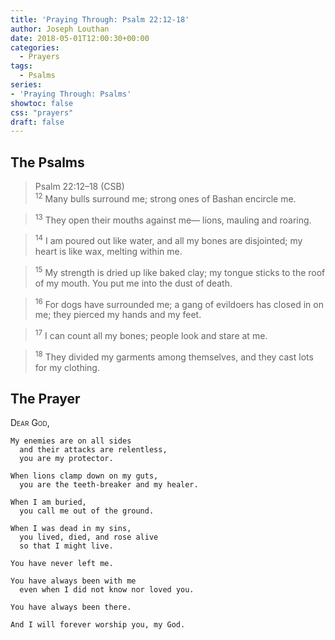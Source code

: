 ```yaml
---
title: 'Praying Through: Psalm 22:12-18'
author: Joseph Louthan
date: 2018-05-01T12:00:30+00:00
categories:
  - Prayers
tags:
  - Psalms
series:
- 'Praying Through: Psalms'
showtoc: false
css: "prayers"
draft: false
---
```

## The Psalms

>Psalm 22:12–18 (CSB)  
><sup>12</sup> Many bulls surround me; strong ones of Bashan encircle me. 

><sup>13</sup> They open their mouths against me— lions, mauling and roaring. 

><sup>14</sup> I am poured out like water, and all my bones are disjointed; my heart is like wax, melting within me. 

><sup>15</sup> My strength is dried up like baked clay; my tongue sticks to the roof of my mouth. You put me into the dust of death. 

><sup>16</sup> For dogs have surrounded me; a gang of evildoers has closed in on me; they pierced my hands and my feet. 

><sup>17</sup> I can count all my bones; people look and stare at me. 

><sup>18</sup> They divided my garments among themselves, and they cast lots for my clothing.

## The Prayer

<div style="font-variant: small-caps;">
  Dear God,
</div>

```text
My enemies are on all sides 
  and their attacks are relentless, 
  you are my protector.

When lions clamp down on my guts, 
  you are the teeth-breaker and my healer.

When I am buried, 
  you call me out of the ground.

When I was dead in my sins, 
  you lived, died, and rose alive
  so that I might live.

You have never left me.

You have always been with me 
  even when I did not know nor loved you.

You have always been there.

And I will forever worship you, my God.
```
